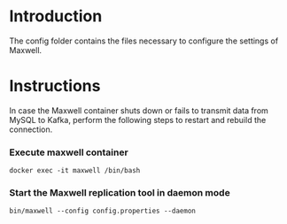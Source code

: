 # Introduction

The config folder contains the files necessary to configure the settings of Maxwell.

# Instructions

In case the Maxwell container shuts down or fails to transmit data from MySQL to Kafka, perform the following steps to restart and rebuild the connection.

### Execute maxwell container
```
docker exec -it maxwell /bin/bash
```

### Start the Maxwell replication tool in daemon mode
```
bin/maxwell --config config.properties --daemon
```

